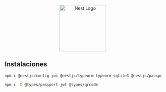 <p align="center">
  <a href="http://nestjs.com/" target="blank"><img src="https://nestjs.com/img/logo-small.svg" width="150" alt="Nest Logo" /></a>
</p>

## Instalaciones

```bash
npm i @nestjs/config joi @nestjs/typeorm typeorm sqlite3 @nestjs/passport passport @nestjs/jwt passport-jwt otplib qrcode argon2 class-validator class-transformer
```

```bash
npm i -D @types/passport-jwt @types/qrcode
```

